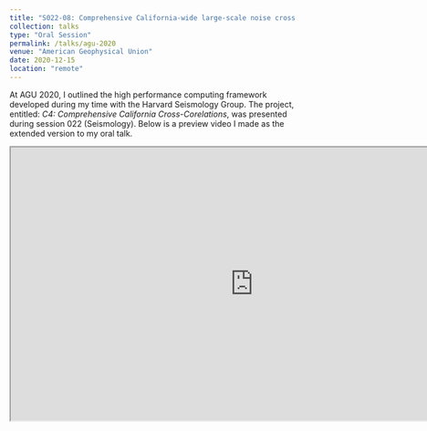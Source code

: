 ```yaml
---
title: "S022-08: Comprehensive California-wide large-scale noise cross correlations"
collection: talks
type: "Oral Session"
permalink: /talks/agu-2020
venue: "American Geophysical Union"
date: 2020-12-15
location: "remote"
---
```


At AGU 2020, I outlined the high performance computing framework developed during my time with the Harvard Seismology Group. The project, entitled: *C4: Comprehensive California Cross-Corelations*, was presented during session 022 (Seismology). Below is a preview video I made as the extended version to my oral talk.

<iframe
    width="850"
    height="480"
    src="https://www.youtube.com/embed/FXAfTwcDiNw"
    frameborder="20"
    allow="autoplay; encrypted-media"
    allowfullscreen
>
</iframe>
